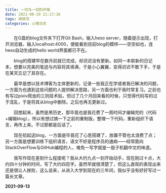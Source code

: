 ```yaml
---
title: 一切与一切的开端
date: 2021-08-29 21:17:16
tags: 碎碎念
categories: 心情日志
---
```

&ensp;&ensp;&ensp;&ensp;在G盘的blog文件夹下打开Git Bash，输入hexo server，随着提示出现，打开浏览器，输入localhost:4000，便能看到目前blog的模样——空空如也，连hexo自动生成的hello world界面都已不在。
<!--more-->
&ensp;&ensp;&ensp;&ensp;blog的搭建早在数月前就已完成，却迟迟没有更新。如同一本崭新的日记本，想要以完美的笔迹与内容将其填满，于是小心翼翼，变得迟迟不敢下手，于是在某天忘记了其存在。  

&ensp;&ensp;&ensp;&ensp;最早是想以技术博客为主体更新的，记录一些我正在学或者我已解决的问题，一方面为也遇到这些问题的人提供解决思路，另一方面也利于我时常复习。之前也有写过pixiv爬虫的三则技术贴，但过了几个月回来看的时候，只觉得代码写的过于混乱，于是将其从blog中删除。之后也再无更新过。  

&ensp;&ensp;&ensp;&ensp;回想起来，虽然是黑历史，那毕竟也是我花费了一周时间才编辑完的（代码+编辑blog），所以有想过搞一下之前的重制版，整理一下代码，重新组织下语言，再传上来。不过那都是后话了。  

&ensp;&ensp;&ensp;&ensp;现在拾起这blog，一方面是毕竟花了心思搭建了，放置不管也太浪费了点；另一方面是想要训练下组织语言，语文不好是程序员的通病——经常面向StackOverFlow与GitHub编程的人，难免一写字就是一股子机翻中文的味道。  

&ensp;&ensp;&ensp;&ensp;我写作现在差到什么程度呢？我从大约九点一刻开始动手，现在刚过十点，大约四十分钟的时间，写了大约四百字。虽然早就很清楚了，但这么直观的表现出来还是很让人挫败，这么说来，从进入大学到现在的三年间，我似乎没有好好写过一篇长文章。  

**2021-09-13**  
&ensp;&ensp;&ensp;&ensp;